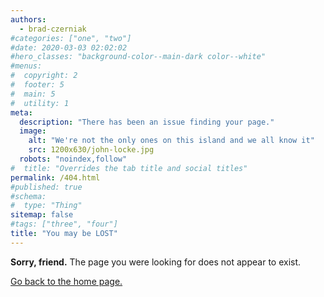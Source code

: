 ```yaml
---
authors:
  - brad-czerniak
#categories: ["one", "two"]
#date: 2020-03-03 02:02:02
#hero_classes: "background-color--main-dark color--white"
#menus:
#  copyright: 2
#  footer: 5
#  main: 5
#  utility: 1
meta:
  description: "There has been an issue finding your page."
  image:
    alt: "We're not the only ones on this island and we all know it"
    src: 1200x630/john-locke.jpg
  robots: "noindex,follow"
#  title: "Overrides the tab title and social titles"
permalink: /404.html
#published: true
#schema:
#  type: "Thing"
sitemap: false
#tags: ["three", "four"]
title: "You may be LOST"
---
```


**Sorry, friend.** The page you were looking for does not appear to exist.

[Go back to the home page.](https://lynnswayze.com)

